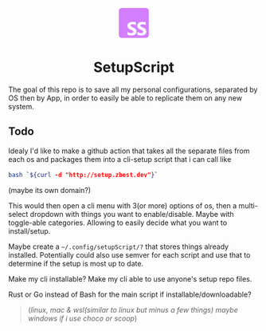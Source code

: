 <p align="center">
  <a href="#">
    <img alt="zbestdev" src="https://raw.githubusercontent.com/metruzanca/SetupScript/master/docs/assets/SetupScript.png" width="60" />
  </a>
</p>
<h1 align="center">
  SetupScript
</h1>

The goal of this repo is to save all my personal configurations, separated by OS then by App, in order to easily be able to replicate them on any new system.

## Todo

Idealy I'd like to make a github action that takes all the separate files from each os and packages them into a cli-setup script that i can call like

```bash
bash `${curl -d "http://setup.zbest.dev"}`
```

(maybe its own domain?)

This would then open a cli menu with 3(or more) options of os, then a multi-select dropdown with things you want to enable/disable. Maybe with toggle-able categories. Allowing to easily decide what you want to install/setup.

Maybe create a `~/.config/setupScript/?` that stores things already installed. Potentially could also use semver for each script and use that to determine if the setup is most up to date.

Make my cli installable? Make my cli able to use anyone's setup repo files.

Rust or Go instead of Bash for the main script if installable/downloadable?

> (_linux, mac & wsl(similar to linux but minus a few things) maybe windows if i use choco or scoop_)
